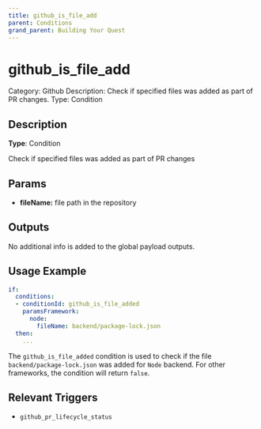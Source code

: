 ```yaml
---
title: github_is_file_add
parent: Conditions
grand_parent: Building Your Quest
---
```


# github_is_file_add

Category: Github
Description: Check if specified files was added as part of PR changes.
Type: Condition

## Description

**Type**: Condition

Check if specified files was added as part of PR changes

## Params

- **fileName:** file path in the repository

## Outputs

No additional info is added to the global payload outputs.

## Usage Example

```yaml
if:
  conditions:
  - conditionId: github_is_file_added
    paramsFramework:
      node:
        fileName: backend/package-lock.json
  then:
    ...
```

The `github_is_file_added` condition is used to check if the file `backend/package-lock.json` was added for `Node` backend. For other frameworks, the condition will return `false`.

## Relevant Triggers

- `github_pr_lifecycle_status`
